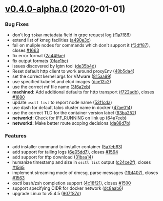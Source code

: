 # [v0.4.0-alpha.0](https://github.com/talos-systems/talos/compare/v0.3.0-beta.0...v0.4.0-alpha.0) (2020-01-01)

### Bug Fixes

- don't log `token` metadata field in grpc request log ([f1a7f86](https://github.com/talos-systems/talos/commit/f1a7f8670370bbbe604591bbf58508f69455f4e4))
- extend list of kmsg facilities ([a490e3c](https://github.com/talos-systems/talos/commit/a490e3c7ea27fc67d64f66181346e2dad1fa9dc2))
- fail on muliple nodes for commands which don't support it ([f3dff87](https://github.com/talos-systems/talos/commit/f3dff87957fa8e0a47c4cd05dd99e0fad3dd8287)), closes [#1663](https://github.com/talos-systems/talos/issues/1663)
- fix error format ([2a449ae](https://github.com/talos-systems/talos/commit/2a449aea2ffb7234a28536d4a3105e8b22f93d38))
- fix output formats ([0fae1bc](https://github.com/talos-systems/talos/commit/0fae1bc92d0511bb93e08bb0aa0d3d49fad4f1ff))
- issues discovered by lgtm tool ([de35b4d](https://github.com/talos-systems/talos/commit/de35b4d5af8c610749a0b04c768a064b844d6ab4))
- Reset default http client to work around proxyEnv ([48b5da4](https://github.com/talos-systems/talos/commit/48b5da4e87349b153fc5b42669696576c7f50409))
- set the correct kernel args for VMware ([815aa99](https://github.com/talos-systems/talos/commit/815aa99cc4ff319afb8a3633a0b17b67475a1210))
- use specified kubelet and etcd images ([dce12c2](https://github.com/talos-systems/talos/commit/dce12c2c3cbfaf5b7fc21ffca70222bc4042cdb2))
- use the correct mf file name ([3f6a2cb](https://github.com/talos-systems/talos/commit/3f6a2cb7f7f8ee85ad153b4d5c396263d564a327))
- **machined:** Add additional defaults for http transport ([f722adb](https://github.com/talos-systems/talos/commit/f722adb865c8c62a6e510d4db9db785a5d815ac6)), closes [#1680](https://github.com/talos-systems/talos/issues/1680)
- update `osctl list` to report node name ([53f1cda](https://github.com/talos-systems/talos/commit/53f1cda715d774dc52d270d7b9f6445dfbf719db))
- use dash for default talos cluster name in docker ([47ae014](https://github.com/talos-systems/talos/commit/47ae0148a2632d9002ee71dd81225ba0d22719ca))
- use the correct TLD for the container version label ([93ba252](https://github.com/talos-systems/talos/commit/93ba252e428661d11d678e6c78fe581884b32111))
- **networkd:** Check for IFF_RUNNING on link up ([64a7eeb](https://github.com/talos-systems/talos/commit/64a7eeb0e1965bcacded86ffa8ab78aafa874e8e))
- **networkd:** Make better route scoping decisions ([da88d7b](https://github.com/talos-systems/talos/commit/da88d7bcb37c29e00b31cf76a9a69da073e8c337))

### Features

- add installer command to installer container ([5a7eb63](https://github.com/talos-systems/talos/commit/5a7eb631b20940a0590f192e7c73c34f27cb9f86))
- add support for tailing logs ([6e05dd7](https://github.com/talos-systems/talos/commit/6e05dd70c4051e3837ac4b9c7aa583260b2125f0)), closes [#1564](https://github.com/talos-systems/talos/issues/1564)
- add support for tftp download ([31baa14](https://github.com/talos-systems/talos/commit/31baa14e36177072d8d6eff2d68469f31147f78c))
- humanize timestamp and size in `osctl list` output ([c24ce2f](https://github.com/talos-systems/talos/commit/c24ce2fd5f6f9bf25f209ea21e9997dc85b285d4)), closes [#1565](https://github.com/talos-systems/talos/issues/1565)
- implement streaming mode of dmesg, parse messages ([1fbf407](https://github.com/talos-systems/talos/commit/1fbf40796f5c40704c2b9aa6e8499a26916fae68)), closes [#1563](https://github.com/talos-systems/talos/issues/1563)
- osctl bash/zsh completion support ([4c18f21](https://github.com/talos-systems/talos/commit/4c18f21088139a22197ab87123d027050764cc79)), closes [#1500](https://github.com/talos-systems/talos/issues/1500)
- support specifying CIDR for docker network ([dc8aab6](https://github.com/talos-systems/talos/commit/dc8aab632d042ebe86480d5558c44f05f56d8a6e))
- upgrade Linux to v5.4.5 ([907f87d](https://github.com/talos-systems/talos/commit/907f87d8e0f814b822efeaddfab907b5692f275b))
